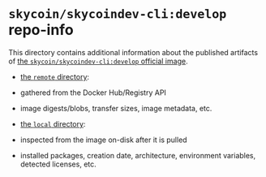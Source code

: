 # `skycoin/skycoindev-cli:develop` repo-info

This directory contains additional information about the published artifacts of [the `skycoin/skycoindev-cli:develop` official image](https://hub.docker.com/r/skycoin/skycoindev-cli/).

- [the `remote` directory](remote/):

 - gathered from the Docker Hub/Registry API

 - image digests/blobs, transfer sizes, image metadata, etc.

- [the `local` directory](local/):

 - inspected from the image on-disk after it is pulled

 - installed packages, creation date, architecture, environment variables, detected licenses, etc.

